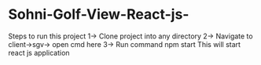 # Sohni-Golf-View-React-js-
Steps to run this project
1-> Clone project into any directory
2-> Navigate to client->sgv-> open cmd here
3-> Run command npm start
  This will start react js application

